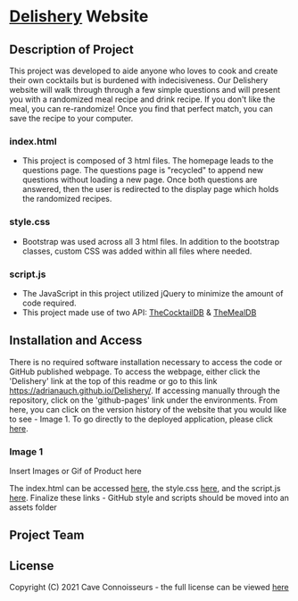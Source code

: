 # [Delishery](https://adrianauch.github.io/Delishery/) Website

## Description of Project

This project was developed to aide anyone who loves to cook and create their own cocktails but is burdened with indecisiveness. Our Delishery website will walk through through a few simple questions and will present you with a randomized meal recipe and drink recipe. If you don't like the meal, you can re-randomize! Once you find that perfect match, you can save the recipe to your computer.

### index.html

- This project is composed of 3 html files. The homepage leads to the questions page. The questions page is "recycled" to append new questions without loading a new page. Once both questions are answered, then the user is redirected to the display page which holds the randomized recipes.

### style.css

- Bootstrap was used across all 3 html files. In addition to the bootstrap classes, custom CSS was added within all files where needed.

### script.js

- The JavaScript in this project utilized jQuery to minimize the amount of code required.
- This project made use of two API: [TheCocktailDB](https://www.thecocktaildb.com/api.php) & [TheMealDB](https://www.themealdb.com/api.php)

## Installation and Access

There is no required software installation necessary to access the code or GitHub published webpage. To access the webpage, either click the 'Delishery' link at the top of this readme or go to this link https://adrianauch.github.io/Delishery/. If accessing manually through the repository, click on the 'github-pages' link under the environments. From here, you can click on the version history of the website that you would like to see - Image 1. To go directly to the deployed application, please click [here](https://adrianauch.github.io/Delishery/).

### Image 1

Insert Images or Gif of Product here

The index.html can be accessed [here](index.html), the style.css [here](./Assets/CSS/style.css), and the script.js [here](./JS/script.js).
Finalize these links - GitHub style and scripts should be moved into an assets folder

## Project Team

## License

Copyright (C) 2021 Cave Connoisseurs - the full license can be viewed [here](license.txt)
